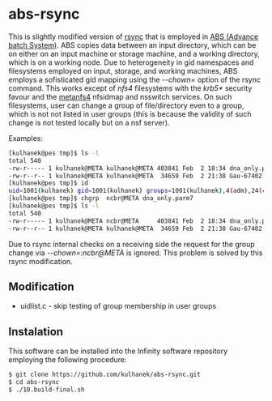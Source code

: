 # abs-rsync

This is slightly modified version of [rsync](https://rsync.samba.org/) that is employed in [ABS (Advance batch System)](https://github.com/kulhanek/abs). ABS copies data between an input directory, which can be on either on an input machine or storage machine, and a working directory, which is on a working node. Due to heterogeneity in gid namespaces and filesystems employed on input, storage, and working machines, ABS employs a sofisticated gid mapping using the *--chown=* option of the rsync command. This works except of *nfs4* filesystems with the *krb5\** security favour and the [metanfs4](https://github.com/kulhanek/metanfs4) nfsidmap and nsswitch services. On such filesystems, user can change a group of file/directory even to a group, which is not not listed in user groups (this is because the validity of such change is not tested locally but on a nsf server).

Examples:
```bash
[kulhanek@pes tmp]$ ls -l
total 540
-rw-r----- 1 kulhanek@META kulhanek@META 403841 Feb  2 18:34 dna_only.parm7
-rw-r--r-- 1 kulhanek@META kulhanek@META  34659 Feb  2 21:38 Gau-67402.EIn.rst7
[kulhanek@pes tmp]$ id
uid=1001(kulhanek) gid=1001(kulhanek) groups=1001(kulhanek),4(adm),24(cdrom),27(sudo),30(dip),46(plugdev),110(lxd),115(lpadmin),116(sambashare),131(vboxusers),132(libvirtd),133(kvm),999(infinity)
[kulhanek@pes tmp]$ chgrp  ncbr@META dna_only.parm7
[kulhanek@pes tmp]$ ls -l
total 540
-rw-r----- 1 kulhanek@META ncbr@META     403841 Feb  2 18:34 dna_only.parm7
-rw-r--r-- 1 kulhanek@META kulhanek@META  34659 Feb  2 21:38 Gau-67402.EIn.rst7
```

Due to rsync internal checks on a receiving side the request for the group change via *--chown=:ncbr@META* is ignored. This problem is solved by this rsync modification.

    
## Modification
*  uidlist.c - skip testing of group membership in user groups

## Instalation
This software can be installed into the Infinity software repository employing the following procedure: 
```bash
$ git clone https://github.com/kulhanek/abs-rsync.git
$ cd abs-rsync
$ ./10.build-final.sh
```

